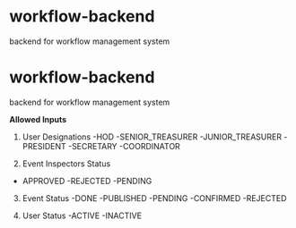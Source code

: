 # workflow-backend
backend for workflow management system
# workflow-backend
backend for workflow management system


**Allowed Inputs**

1. User Designations
    -HOD
    -SENIOR_TREASURER
    -JUNIOR_TREASURER
    -PRESIDENT
    -SECRETARY
    -COORDINATOR
  
2. Event Inspectors Status
  - APPROVED
  -REJECTED
  -PENDING
  
3. Event Status
  -DONE
  -PUBLISHED
  -PENDING
  -CONFIRMED
  -REJECTED
 
4. User Status
  -ACTIVE
  -INACTIVE
